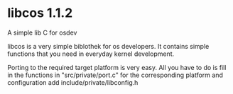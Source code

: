 # libcos 1.1.2
A simple lib C for osdev

libcos is a very simple biblothek for os developers. It contains simple functions that you need in everyday kernel development.

Porting to the required target platform is very easy. All you have to do is fill in the functions in "src/private/port.c" for the corresponding platform and configuration add include/private/libconfig.h
